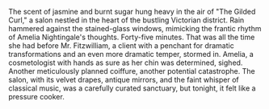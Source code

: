 The scent of jasmine and burnt sugar hung heavy in the air of "The Gilded Curl," a salon nestled in the heart of the bustling Victorian district.  Rain hammered against the stained-glass windows, mimicking the frantic rhythm of Amelia Nightingale's thoughts.  Forty-five minutes.  That was all the time she had before Mr. Fitzwilliam, a client with a penchant for dramatic transformations and an even more dramatic temper, stormed in.  Amelia, a cosmetologist with hands as sure as her chin was determined, sighed.  Another meticulously planned coiffure, another potential catastrophe.  The salon, with its velvet drapes, antique mirrors, and the faint whisper of classical music, was a carefully curated sanctuary, but tonight, it felt like a pressure cooker.
